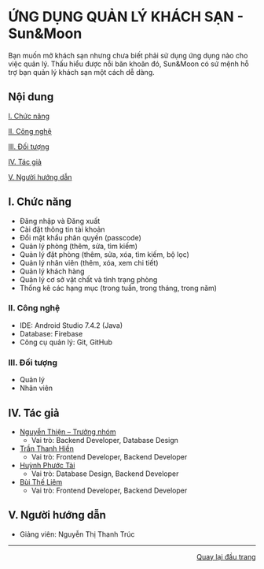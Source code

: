 <div id="Top"></div>

# ỨNG DỤNG QUẢN LÝ KHÁCH SẠN - Sun&Moon
Bạn muốn mở khách sạn nhưng chưa biết phải sử dụng ứng dụng nào cho việc quản lý. Thấu hiểu được nỗi băn khoăn đó, Sun&Moon có sứ mệnh hỗ trợ bạn quản lý khách sạn một cách dễ dàng.

## Nội dung

[I. Chức năng](#Chucnang)
 
[II. Công nghệ](#Congnghe)
 
[III. Đối tượng](#Doituong)

[IV. Tác giả](#Tacgia)

[V. Người hướng dẫn](#Nguoihuongdan)

<!-- CHỨC NĂNG -->
<div id="Chucnang"></div>

## I. Chức năng

  * Đăng nhập và Đăng xuất
  * Cài đặt thông tin tài khoản 
  * Đổi mật khẩu phân quyền (passcode)
  * Quản lý phòng (thêm, sửa, tìm kiếm)
  * Quản lý đặt phòng (thêm, sửa, xóa, tìm kiếm, bộ lọc)
  * Quản lý nhân viên (thêm, xóa, xem chi tiết)
  * Quản lý khách hàng
  * Quản lý cơ sở vật chất và tình trạng phòng
  * Thống kê các hạng mục (trong tuần, trong tháng, trong năm)
 
 <!-- CÔNG NGHỆ -->
<div id="Congnghe"></div>

### II. Công nghệ 
* IDE: Android Studio 7.4.2 (Java)
* Database: Firebase
* Công cụ quản lý: Git, GitHub

<!-- ĐỐI TƯỢNG -->
<div id="Doituong"></div>

### III. Đối tượng 
* Quản lý
* Nhân viên

<!-- TÁC GIẢ -->
<div id="Tacgia"></div>

## IV. Tác giả

* [Nguyễn Thiện – Trưởng nhóm](https://github.com/thienng268)
  * Vai trò: Backend Developer, Database Design
* [Trần Thanh Hiền](https://github.com/chip267)
  * Vai trò: Frontend Developer, Backend Developer
* [Huỳnh Phước Tài](https://github.com/nous366)
  * Vai trò: Database Design, Backend Developer
* [Bùi Thế Liêm](https://github.com/theliemdayyy)
  * Vai trò: Frontend Developer, Backend Developer

<!-- NGƯỜI HƯỚNG DẪN -->
<div id="Nguoihuongdan"></div>

## V. Người hướng dẫn
* Giảng viên: Nguyễn Thị Thanh Trúc

---

<p align="right"><a href="#Top">Quay lại đầu trang</a></p>

